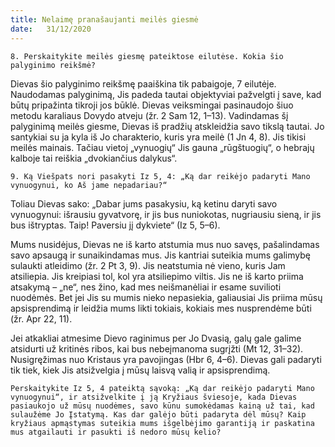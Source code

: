 ```yaml
---
title: Nelaimę pranašaujanti meilės giesmė 
date:   31/12/2020
---
```


`8. Perskaitykite meilės giesmę pateiktose eilutėse. Kokia šio palyginimo reikšmė?`

Dievas šio palyginimo reikšmę paaiškina tik pabaigoje, 7 eilutėje. Naudodamas palyginimą, Jis padeda tautai objektyviai pažvelgti į save, kad būtų pripažinta tikroji jos būklė. Dievas veiksmingai pasinaudojo šiuo metodu karaliaus Dovydo atveju (žr. 2 Sam 12, 1–13). Vadindamas šį palyginimą meilės giesme, Dievas iš pradžių atskleidžia savo tikslą tautai. Jo santykiai su ja kyla iš Jo charakterio, kuris yra meilė (1 Jn 4, 8). Jis tikisi meilės mainais. Tačiau vietoj „vynuogių“ Jis gauna „rūgštuogių“, o hebrajų kalboje tai reiškia „dvokiančius dalykus“.

`9. Ką Viešpats nori pasakyti Iz 5, 4: „Ką dar reikėjo padaryti Mano vynuogynui, ko Aš jame nepadariau?“`

Toliau Dievas sako: „Dabar jums pasakysiu, ką ketinu daryti savo vynuogynui: išrausiu gyvatvorę, ir jis bus nuniokotas, nugriausiu sieną, ir jis bus ištryptas. Taip! Paversiu jį dykviete“ (Iz 5, 5–6).

Mums nusidėjus, Dievas ne iš karto atstumia mus nuo savęs, pašalindamas savo apsaugą ir sunaikindamas mus. Jis kantriai suteikia mums galimybę sulaukti atleidimo (žr. 2 Pt 3, 9). Jis neatstumia nė vieno, kuris Jam atsiliepia. Jis kreipiasi tol, kol yra atsiliepimo viltis. Jis ne iš karto priima atsakymą – „ne“, nes žino, kad mes neišmanėliai ir esame suvilioti nuodėmės. Bet jei Jis su mumis nieko nepasiekia, galiausiai Jis priima mūsų apsisprendimą ir leidžia mums likti tokiais, kokiais mes nusprendėme būti (žr. Apr 22, 11).

Jei atkakliai atmesime Dievo raginimus per Jo Dvasią, galų gale galime atsidurti už kritinės ribos, kai bus nebeįmanoma sugrįžti (Mt 12, 31–32). Nusigręžimas nuo Kristaus yra pavojingas (Hbr 6, 4–6). Dievas gali padaryti tik tiek, kiek Jis atsižvelgia į mūsų laisvą valią ir apsisprendimą.

`Perskaitykite Iz 5, 4 pateiktą sąvoką: „Ką dar reikėjo padaryti Mano vynuogynui“, ir atsižvelkite į ją Kryžiaus šviesoje, kada Dievas pasiaukojo už mūsų nuodėmes, savo kūnu sumokėdamas kainą už tai, kad sulaužėme Jo Įstatymą. Kas dar galėjo būti padaryta dėl mūsų? Kaip kryžiaus apmąstymas suteikia mums išgelbėjimo garantiją ir paskatina mus atgailauti ir pasukti iš nedoro mūsų kelio?`